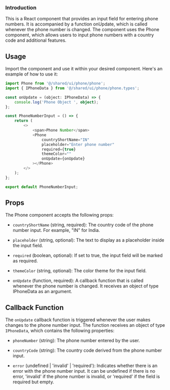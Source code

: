 ### Introduction

This is a React component that provides an input field for entering phone numbers. It is accompanied by a function onUpdate, which is called whenever the phone number is changed. The component uses the Phone component, which allows users to input phone numbers with a country code and additional features.

## Usage

Import the component and use it within your desired component. Here's an example of how to use it:

```ts
import Phone from '@/shared/ui/phone/phone';
import { IPhoneData } from '@/shared/ui/phone/phone.types';

const onUpdate = (object: IPhoneData) => {
	console.log('Phone Object ', object);
};

const PhoneNumberInput = () => {
	return (
		<>
			<span>Phone Number</span>
			<Phone
				countryShortName="IN"
				placeholder="Enter phone number"
				required={true}
				themeColor=""
				onUpdate={onUpdate}
			></Phone>
		</>
	);
};

export default PhoneNumberInput;
```

## Props

The Phone component accepts the following props:

- `countryShortName` (string, required): The country code of the phone number input. For example, "IN" for India.

- `placeholder` (string, optional): The text to display as a placeholder inside the input field.

- `required` (boolean, optional): If set to true, the input field will be marked as required.

- `themeColor` (string, optional): The color theme for the input field.

<!-- - `showConsent` (boolean, optional): If set to true, it indicates that the user gives consent to receive communication on the provided phone number. -->

- `onUpdate` (function, required): A callback function that is called whenever the phone number is changed. It receives an object of type IPhoneData as an argument.

## Callback Function

The `onUpdate` callback function is triggered whenever the user makes changes to the phone number input. The function receives an object of type `IPhoneData`, which contains the following properties:

- `phoneNumber` (string): The phone number entered by the user.

- `countryCode` (string): The country code derived from the phone number input.

- `error` (undefined | 'invalid' | 'required'): Indicates whether there is an error with the phone number input. It can be undefined if there is no error, 'invalid' if the phone number is invalid, or 'required' if the field is required but empty.
